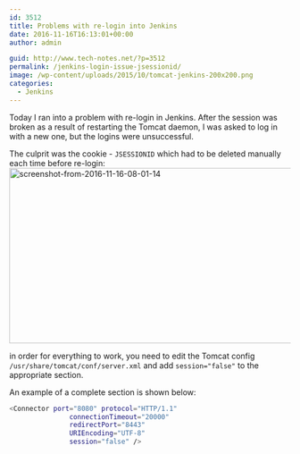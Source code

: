 ```yaml
---
id: 3512
title: Problems with re-login into Jenkins
date: 2016-11-16T16:13:01+00:00
author: admin

guid: http://www.tech-notes.net/?p=3512
permalink: /jenkins-login-issue-jsessionid/
image: /wp-content/uploads/2015/10/tomcat-jenkins-200x200.png
categories:
  - Jenkins
---
```

Today I ran into a problem with re-login in Jenkins. After the session was broken as a result of restarting the Tomcat daemon, I was asked to log in with a new one, but the logins were unsuccessful.

The culprit was the cookie - `JSESSIONID` which had to be deleted manually each time before re-login:
<img src="/wp-content/uploads/2016/11/Screenshot-from-2016-11-16-08-01-14.png" alt="screenshot-from-2016-11-16-08-01-14" width="1149" height="314" class="aligncenter size-full wp-image-3516" />

in order for everything to work, you need to edit the Tomcat config `/usr/share/tomcat/conf/server.xml` and add `session="false"` to the appropriate section.

An example of a complete section is shown below:
```bash
<Connector port="8080" protocol="HTTP/1.1"
               connectionTimeout="20000"
               redirectPort="8443"
               URIEncoding="UTF-8"
               session="false" />
```
